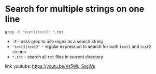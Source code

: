 # Search for multiple strings on one line

```bash
grep -E 'text1|text2' *.txt
```

- `-E` - asks grep to use regex as a search string
- `'text1|text2'` - regular expression to search for both ```text1``` and ```text2``` strings
- `*.txt` - search all ```txt``` files in current directory


link_youtube: https://youtu.be/Vs5WL-SxgWs
